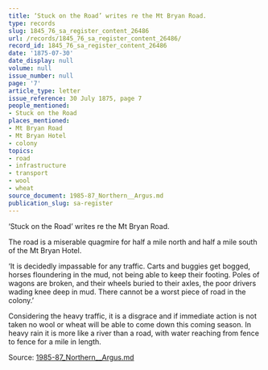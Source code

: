 ```yaml
---
title: ‘Stuck on the Road’ writes re the Mt Bryan Road.
type: records
slug: 1845_76_sa_register_content_26486
url: /records/1845_76_sa_register_content_26486/
record_id: 1845_76_sa_register_content_26486
date: '1875-07-30'
date_display: null
volume: null
issue_number: null
page: '7'
article_type: letter
issue_reference: 30 July 1875, page 7
people_mentioned:
- Stuck on the Road
places_mentioned:
- Mt Bryan Road
- Mt Bryan Hotel
- colony
topics:
- road
- infrastructure
- transport
- wool
- wheat
source_document: 1985-87_Northern__Argus.md
publication_slug: sa-register
---
```


‘Stuck on the Road’ writes re the Mt Bryan Road.

The road is a miserable quagmire for half a mile north and half a mile south of the Mt Bryan Hotel.

‘It is decidedly impassable for any traffic.  Carts and buggies get bogged, horses floundering in the mud, not being able to keep their footing.  Poles of wagons are broken, and their wheels buried to their axles, the poor drivers wading knee deep in mud.  There cannot be a worst piece of road in the colony.’

Considering the heavy traffic, it is a disgrace and if immediate action is not taken no wool or wheat will be able to come down this coming season. In heavy rain it is more like a river than a road, with water reaching from fence to fence for a mile in length.

Source: [1985-87_Northern__Argus.md](/downloads/markdown/1985-87_Northern__Argus.md)
